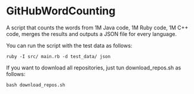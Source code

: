# GitHubWordCounting
A script that counts the words from 1M Java code, 1M Ruby code, 1M C++ code, merges the results and outputs a JSON file for every language.

You can run the script with the test data as follows:

```ruby -I src/ main.rb -d test_data/ json```

If you want to download all repositories, just tun download_repos.sh as follows:

```bash download_repos.sh```